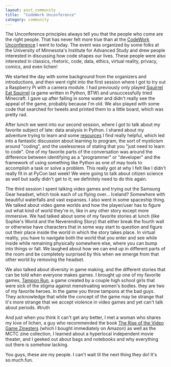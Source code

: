 ```yaml
---
layout: post_community
title:  "CodeWork Unconference"
category: community
---
```


The Unconference principles always tell you that the people who come are the right people. That has never felt more true
than at the [CodeWork Unconference](http://umncodework.github.io/) I went to today. The event was organized by some folks at the University of Minnesota's
Institute for Advanced Study and drew people interested in discussing how code shapes our lives. These people were also interested 
in classics, rhetoric, code, data, ethics, virtual reality, privacy, comics, and even lichen!

We started the day with some background from the organizers and introductions, and then went right into the first session where 
I got to try out a Raspberry Pi with a camera module. I had previously only played [Squirrel Eat Squirrel](https://inventwithpython.com/pygame/chapter8.html) (a game written in Python, BTW) and 
unsuccessfully tried Minecraft. I gave up after falling in some water and didn't really see the appeal of the game, probably because 
I'm old. We also played with some code that searched for tweets and printed them to a little board, which was pretty rad.

After lunch we went into our second session, where I got to talk about my favorite subject of late: data analysis in Python. I shared 
about my adventure trying to learn and some [resources](https://github.com/PyLadiesTC/Dcubed-installfest-2015/blob/master/resources.md) I find really helpful, which led into a fantastic discussion about learning to program, 
the sort of mysticism around "coding", and the uselessness of stating that you "just need to learn to code". One of my favorite parts of the 
conversation was around the difference between identifying as a "programmer" or "developer" and the framework of using something like 
Python as one of may tools to accomplish a task or solve a problem. This really got at why I felt like I didn't really fit in at PyCon 
last week! We were going to talk about citizen science as well but sadly didn't get to it; we definitely need to do this again.

The third session I spent talking video games and trying out the Samsung Gear headset, which took each of us flying over... Iceland? Somewhere with 
beautiful waterfalls and vast expanses. I also went in some spaceship thing. We talked about video game worlds and how the player/user has to 
figure out what kind of world they're in, like in any other story except more immersive. We had talked about some of my favorite stories at lunch 
(like Sophie's World and the Neverending Story) that either break the fourth wall or otherwise have characters that in some way start 
to question and figure out their place inside the world in which the story takes place. In virtual reality, you have to navigate both the world 
that you enter and see while inside while remaining physically somewhere else, where you can bump into things or fall. We laughed about 
how we can end up in different parts of the room and be completely surprised by this when we emerge from that other world by removing 
the headset.

We also talked about diversity in game making, and the different stories that can be told when everyone makes games. I brought up one of my 
favorite games, [Tampon Run](http://www.tamponrun.com/), a game created by a couple high school girls that were sick of the stigma against menstruating women's bodies. 
they are two of my favorite heroes. In the game you throw tampons at the bad guys. They acknowledge that while the concept of the game may be strange that it's more strange 
that we accept violence in video games and yet can't talk about periods. #truth

And just when you think it can't get any better, I met a woman who shares my love of lichen, a guy who recommended the book [The Rise of the 
Video Game Zinesters](http://catalog.sevenstories.com/products/rise-of-the-videogame) (which I bought immediately on Amazon) as well as the MCTC zine collection, 
I learned about a hyperlocal independent movie theater, and I geeked out about bags and notebooks and why everything out there is somehow lacking.

You guys, these are my people. I can't wait til the next thing they do! It's so.much.fun.




